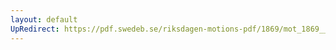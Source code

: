 ```yaml
---
layout: default
UpRedirect: https://pdf.swedeb.se/riksdagen-motions-pdf/1869/mot_1869__ak__00243/mot_1869__ak__00243_006.pdf
---
```

